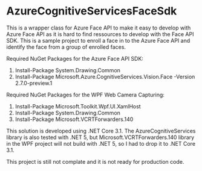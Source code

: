 # AzureCognitiveServicesFaceSdk
This is a wrapper class for Azure Face API to make it easy to develop with Azure Face API as it is hard to find ressources to develop with the Face API SDK. 
This is a sample project to enroll a face in to the Azure Face API and identify the face from a group of enrolled faces.

Required NuGet Packages for the Azure Face API SDK: 
1. Install-Package System.Drawing.Common
2. Install-Package Microsoft.Azure.CognitiveServices.Vision.Face -Version 2.7.0-preview.1

Required NuGet Packages for the WPF Web Camera Capturing:
1. Install-Package Microsoft.Toolkit.Wpf.UI.XamlHost
2. Install-Package System.Drawing.Common
3. Install-Package Microsoft.VCRTForwarders.140

This solution is developed using .NET Core 3.1. The AzureCognitiveServices library is also tested with .NET 5, but Microsoft.VCRTForwarders.140 library in the WPF project will not build with .NET 5, so I had to drop it to .NET Core 3.1.

This project is still not complate and it is not ready for production code.
